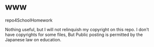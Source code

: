 # www
repo4SchoolHomework

Nothing useful, but I will not relinquish my copyright on this repo.
I don't have copyrights for some files, But Public posting is permitted by the Japanese law on education.
